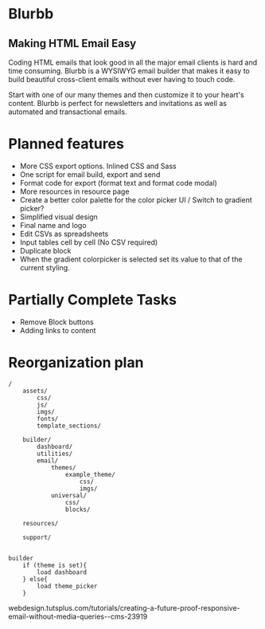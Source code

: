 Blurbb
======

Making HTML Email Easy
----------------------

Coding HTML emails that look good in all the major email clients is hard and time consuming. Blurbb is a WYSIWYG email builder that makes it easy to build beautiful cross-client emails without ever having to touch code.

Start with one of our many themes and then customize it to your heart's content. Blurbb is perfect for newsletters and invitations as well as automated and transactional emails.



Planned features
================

- More CSS export options. Inlined CSS and Sass
- One script for email build, export and send
- Format code for export (format text and format code modal)
- More resources in resource page
- Create a better color palette for the color picker UI / Switch to gradient picker?
- Simplified visual design
- Final name and logo
- Edit CSVs as spreadsheets
- Input tables cell by cell (No CSV required)
- Duplicate block
- When the gradient colorpicker is selected set its value to that of the current styling.


Partially Complete Tasks
========================

- Remove Block buttons
- Adding links to content


Reorganization plan
===================

	/
		assets/
			css/
			js/
			imgs/
			fonts/
			template_sections/

		builder/
			dashboard/
			utilities/
			email/
				themes/
					example_theme/
						css/
						imgs/
				universal/
					css/
					blocks/

		resources/

		support/


	builder
		if (theme is set){
			load dashboard
		} else{
			load theme_picker
		}


webdesign.tutsplus.com/tutorials/creating-a-future-proof-responsive-email-without-media-queries--cms-23919
